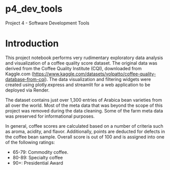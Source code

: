 # p4_dev_tools
Project 4 - Software Development Tools

# Introduction

This project notebook performs very rudimentary exploratory data analysis and visualization of a coffee quality score dataset. The original data was derived from the Coffee Quality Institute (CQI), downloaded from Kaggle.com (https://www.kaggle.com/datasets/volpatto/coffee-quality-database-from-cqi). The data visualization and filtering widgets were created using plotly.express and streamlit for a web application to be deployed via Render.

The dataset contains just over 1,300 entries of Arabica bean varieties from all over the world. Most of the meta data that was beyond the scope of this project was removed during the data cleaning. Some of the farm meta data was preserved for informational purposes.

In general, coffee scores are calculated based on a number of criteria such as aroma, acidity, and flavor. Additionally, points are deducted for defects in the coffee bean sample. Overall score is out of 100 and is assigned into one of the following ratings:
- 65-79: Commodity coffee.
- 80-89: Specialty coffee
- 90+: Presidential Award
